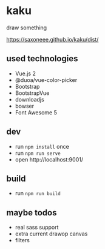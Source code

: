 # kaku

draw something

https://saxoneee.github.io/kaku/dist/

## used technologies

* Vue.js 2
* @duoa/vue-color-picker
* Bootstrap
* BootstrapVue
* downloadjs
* bowser
* Font Awesome 5

## dev

* run `npm install` once
* run `npm run serve`
* open http://localhost:9001/

## build

* run `npm run build`

## maybe todos

* real sass support
* extra current drawop canvas
* filters
